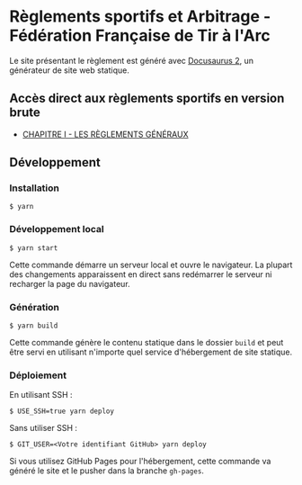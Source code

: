# Règlements sportifs et Arbitrage - Fédération Française de Tir à l'Arc

Le site présentant le règlement est généré avec [Docusaurus 2](https://docusaurus.io/), un générateur de site web statique.

## Accès direct aux règlements sportifs en version brute

- [CHAPITRE I - LES RÈGLEMENTS GÉNÉRAUX](./docs/chapitre-I/introduction.md)

## Développement

### Installation

```
$ yarn
```

### Développement local

```
$ yarn start
```

Cette commande démarre un serveur local et ouvre le navigateur. La plupart des changements apparaissent en direct sans redémarrer le serveur ni recharger la page du navigateur.

### Génération

```
$ yarn build
```

Cette commande génère le contenu statique dans le dossier `build` et peut être servi en utilisant n'importe quel service d'hébergement de site statique.

### Déploiement

En utilisant SSH :

```
$ USE_SSH=true yarn deploy
```

Sans utiliser SSH :

```
$ GIT_USER=<Votre identifiant GitHub> yarn deploy
```

Si vous utilisez GitHub Pages pour l'hébergement, cette commande va généré le site et le pusher dans la branche `gh-pages`.
